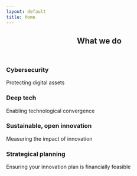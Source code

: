 ```yaml
---
layout: default
title: Home
---
```


<section class="box special" id="learn-more">
	<header class="major">
		<h2>What we do</h2>
		<!--<p>Blandit varius ut praesent nascetur eu penatibus nisi risus faucibus nunc ornare<br />
		adipiscing nunc adipiscing. Condimentum turpis massa.</p>-->
	</header>
	<!--<span class="image featured"><img src="images/pic01.jpg" alt="" /></span>-->
</section>

<section class="box special features">
	<div class="features-row">
		<section>
			<span class="icon major fa-bolt accent2"></span>
			<h3>Cybersecurity</h3>
			<p>Protecting digital assets</p>
		</section>
		<section>
			<span class="icon major fa-area-chart accent3"></span>
			<h3>Deep tech</h3>
			<p>Enabling technological convergence</p>
		</section>
	</div>
	<div class="features-row">
		<section>
			<span class="icon major fa-cloud accent4"></span>
			<h3>Sustainable, open innovation</h3>
			<p>Measuring the impact of innovation</p>
		</section>
		<section>
			<span class="icon major fa-lock accent5"></span>
			<h3>Strategical planning</h3>
			<p>Ensuring your innovation plan is financially feasible</p>
		</section>
	</div>
</section>

<!--<div class="row">
	<div class="6u 12u(narrower)">

		<section class="box special">
			<span class="image featured"><img src="images/pic02.jpg" alt="" /></span>
			<h3>Sed lorem adipiscing</h3>
			<p>Integer volutpat ante et accumsan commophasellus sed aliquam feugiat lorem aliquet ut enim rutrum phasellus iaculis accumsan dolore magna aliquam veroeros.</p>
			<ul class="actions">
				<li><a href="#" class="button alt">Learn More</a></li>
			</ul>
		</section>

	</div>
	<div class="6u 12u(narrower)">

		<section class="box special">
			<span class="image featured"><img src="images/pic03.jpg" alt="" /></span>
			<h3>Accumsan integer</h3>
			<p>Integer volutpat ante et accumsan commophasellus sed aliquam feugiat lorem aliquet ut enim rutrum phasellus iaculis accumsan dolore magna aliquam veroeros.</p>
			<ul class="actions">
				<li><a href="#" class="button alt">Learn More</a></li>
			</ul>
		</section>

	</div>
</div>-->
